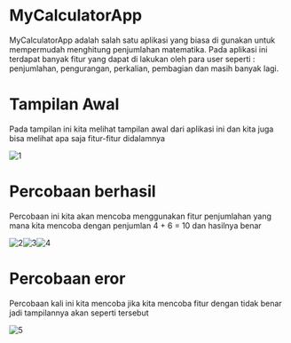 # MyCalculatorApp
MyCalculatorApp adalah salah satu aplikasi yang biasa di gunakan untuk mempermudah menghitung penjumlahan matematika. Pada aplikasi ini terdapat banyak fitur yang dapat di lakukan oleh para user seperti : penjumlahan, pengurangan, perkalian, pembagian dan masih banyak lagi.
# Tampilan Awal
Pada tampilan ini kita melihat tampilan awal dari aplikasi ini dan kita juga bisa melihat apa saja fitur-fitur didalamnya

![1](https://user-images.githubusercontent.com/63888291/97024400-f841ef80-1580-11eb-8c75-edd0af37dbf0.jpeg)
# Percobaan berhasil
Percobaan ini kita akan mencoba menggunakan fitur penjumlahan yang mana kita mencoba dengan penjumlan 4 + 6 = 10 dan hasilnya benar

![2](https://user-images.githubusercontent.com/63888291/97024403-f9731c80-1580-11eb-8666-570d4f402547.jpeg)![3](https://user-images.githubusercontent.com/63888291/97024405-fa0bb300-1580-11eb-8cd8-5c19535a43d5.jpeg)![4](https://user-images.githubusercontent.com/63888291/97024408-fb3ce000-1580-11eb-9d0c-6ed60e593a04.jpeg)
# Percobaan eror
Percobaan kali ini kita mencoba jika kita mencoba fitur dengan tidak benar jadi tampilannya akan seperti tersebut

![5](https://user-images.githubusercontent.com/63888291/97024411-fbd57680-1580-11eb-9738-dd50b6041855.jpeg)

